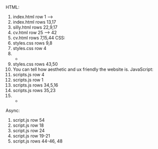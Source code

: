 HTML:
1. index.html row 1 --> 
2. index.html rows 13,17
3. silly.html rows 22,9,17
4. cv.html row 25 --> 42
5. cv.html rows 7,15,44
CSS:
1. styles.css rows 9,8
2. styles.css row 4
3. -
4. styles.css rows 43,50
5. You can tell how aesthetic and ux friendly the website is.
JavaScript:
1. scripts.js row 4
2. scripts.js row 1
3. scripts.js rows 34,5,16
4. scripts.js rows 35,23
5. -
Async:
1. script.js row 54
2. script.js row 18
3. script.js row 24
4. script.js row 19-21
5. script.js rows 44-46, 48
